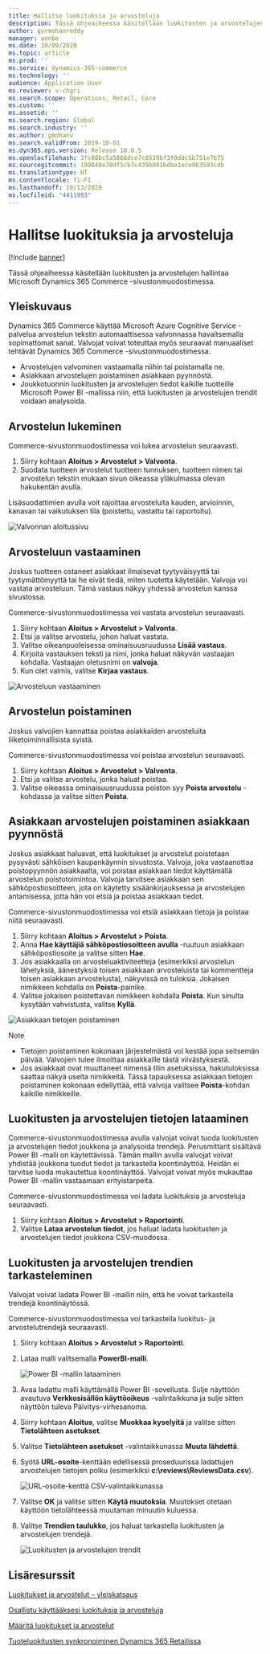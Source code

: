 ```yaml
---
title: Hallitse luokituksia ja arvosteluja
description: Tässä ohjeaiheessa käsitellään luokitusten ja arvostelujen hallintaa Microsoft Dynamics 365 Commerce -sivustonmuodostimessa.
author: gvrmohanreddy
manager: annbe
ms.date: 10/09/2020
ms.topic: article
ms.prod: ''
ms.service: dynamics-365-commerce
ms.technology: ''
audience: Application User
ms.reviewer: v-chgri
ms.search.scope: Operations, Retail, Core
ms.custom: ''
ms.assetid: ''
ms.search.region: Global
ms.search.industry: ''
ms.author: gmohanv
ms.search.validFrom: 2019-10-01
ms.dyn365.ops.version: Release 10.0.5
ms.openlocfilehash: 3fc88bc5a5868dce7c0539bf3f0ddc5b751e7b75
ms.sourcegitcommit: 199848e78df5cb7c439b001bdbe1ece963593cdb
ms.translationtype: HT
ms.contentlocale: fi-FI
ms.lasthandoff: 10/13/2020
ms.locfileid: "4411993"
---
```

# <a name="manage-ratings-and-reviews"></a>Hallitse luokituksia ja arvosteluja

[!include [banner](includes/banner.md)]

Tässä ohjeaiheessa käsitellään luokitusten ja arvostelujen hallintaa Microsoft Dynamics 365 Commerce -sivustonmuodostimessa.

## <a name="overview"></a>Yleiskuvaus

Dynamics 365 Commerce käyttää Microsoft Azure Cognitive Service -palvelua arvostelun tekstin automaattisessa valvonnassa havaitsemalla sopimattomat sanat. Valvojat voivat toteuttaa myös seuraavat manuaaliset tehtävät Dynamics 365 Commerce -sivustonmuodostimessa.

- Arvostelujen valvominen vastaamalla niihin tai poistamalla ne.
- Asiakkaan arvostelujen poistaminen asiakkaan pyynnöstä.
- Joukkotuonnin luokitusten ja arvostelujen tiedot kaikille tuotteille Microsoft Power BI -mallissa niin, että luokitusten ja arvostelujen trendit voidaan analysoida.

## <a name="read-a-review"></a>Arvostelun lukeminen 

Commerce-sivustonmuodostimessa voi lukea arvostelun seuraavasti.

1. Siirry kohtaan **Aloitus \> Arvostelut \> Valvonta**.
1. Suodata tuotteen arvostelut tuotteen tunnuksen, tuotteen nimen tai arvostelun tekstin mukaan sivun oikeassa yläkulmassa olevan hakukentän avulla.

Lisäsuodattimien avulla voit rajoittaa arvosteluita kauden, arvioinnin, kanavan tai vaikutuksen tila (poistettu, vastattu tai raportoitu).

![Valvonnan aloitussivu](media/rnr-moderation-home.png) 

## <a name="respond-to-a-review"></a>Arvosteluun vastaaminen 

Joskus tuotteen ostaneet asiakkaat ilmaisevat tyytyväisyyttä tai tyytymättömyyttä tai he eivät tiedä, miten tuotetta käytetään. Valvoja voi vastata arvosteluun. Tämä vastaus näkyy yhdessä arvostelun kanssa sivustossa. 

Commerce-sivustonmuodostimessa voi vastata arvostelun seuraavasti.

1. Siirry kohtaan **Aloitus \> Arvostelut \> Valvonta**.
1. Etsi ja valitse arvostelu, johon haluat vastata.
1. Valitse oikeanpuoleisessa ominaisuusruudussa **Lisää vastaus**.
1. Kirjoita vastauksen teksti ja nimi, jonka haluat näkyvän vastaajan kohdalla. Vastaajan oletusnimi on **valvoja**.
1. Kun olet valmis, valitse **Kirjaa vastaus**.

![Arvosteluun vastaaminen](media/rnr-moderation-response.png) 

## <a name="take-down-a-review"></a>Arvostelun poistaminen 

Joskus valvojien kannattaa poistaa asiakkaiden arvosteluita liiketoiminnallisista syistä. 

Commerce-sivustonmuodostimessa voi poistaa arvostelun seuraavasti.

1. Siirry kohtaan **Aloitus \> Arvostelut \> Valvonta**.
1. Etsi ja valitse arvostelu, jonka haluat poistaa.
1. Valitse oikeassa ominaisuusruudussa poiston syy **Poista arvostelu** -kohdassa ja valitse sitten **Poista**.
    
## <a name="delete-a-customers-reviews-at-the-customers-request"></a>Asiakkaan arvostelujen poistaminen asiakkaan pyynnöstä 

Joskus asiakkaat haluavat, että luokitukset ja arvostelut poistetaan pysyvästi sähköisen kaupankäynnin sivustosta. Valvoja, joka vastaanottaa poistopyynnön asiakkaalta, voi poistaa asiakkaan tiedot käyttämällä arvostelun poistotoimintoa. Valvoja tarvitsee asiakkaan sen sähköpostiosoitteen, jota on käytetty sisäänkirjauksessa ja arvostelujen antamisessa, jotta hän voi etsiä ja poistaa asiakkaan tiedot. 

Commerce-sivustonmuodostimessa voi etsiä asiakkaan tietoja ja poistaa niitä seuraavasti.

1. Siirry kohtaan **Aloitus \> Arvostelut \> Poista**.
1. Anna **Hae käyttäjiä sähköpostiosoitteen avulla** -ruutuun asiakkaan sähköpostiosoite ja valitse sitten **Hae**.
1. Jos asiakkaalla on arvosteluaktiviteetteja (esimerkiksi arvostelun lähetyksiä, äänestyksiä toisen asiakkaan arvosteluista tai kommentteja toisen asiakkaan arvostelusta), näkyvissä on tuloksia. Jokaisen nimikkeen kohdalla on **Poista**-painike.
1. Valitse jokaisen poistettavan nimikkeen kohdalla **Poista**. Kun sinulta kysytään vahvistusta, valitse **Kyllä**. 
    
![Asiakkaan tietojen poistaminen](media/rnr-moderation-delete-reviews.png) 

> [!NOTE]
> - Tietojen poistaminen kokonaan järjestelmästä voi kestää jopa seitsemän päivää. Valvojien tulee ilmoittaa asiakkaille tästä viivästyksestä.
> - Jos asiakkaat ovat muuttaneet nimensä tilin asetuksissa, hakutuloksissa saattaa näkyä useita nimikkeitä. Tässä tapauksessa asiakkaan tietojen poistaminen kokonaan edellyttää, että valvoja valitsee **Poista**-kohdan kaikille nimikkeille. 

## <a name="download-ratings-and-reviews-data"></a>Luokitusten ja arvostelujen tietojen lataaminen

Commerce-sivustonmuodostimessa avulla valvojat voivat tuoda luokitusten ja arvostelujen tiedot joukkona ja analysoida trendejä. Perusmittarit sisältävä Power BI -malli on käytettävissä. Tämän mallin avulla valvojat voivat yhdistää joukkona tuodut tiedot ja tarkastella koontinäyttöä. Heidän ei tarvitse luoda mukautettua koontinäyttöä. Valvojat voivat myös mukauttaa Power BI -mallin vastaamaan erityistarpeita. 

Commerce-sivustonmuodostimessa voi ladata luokituksia ja arvosteluja seuraavasti.

1. Siirry kohtaan **Aloitus \> Arvostelut \> Raportointi**.
1. Valitse **Lataa arvostelun tiedot**, jos haluat ladata luokitusten ja arvostelujen tiedot joukkona CSV-muodossa.

## <a name="view-ratings-and-reviews-trends"></a>Luokitusten ja arvostelujen trendien tarkasteleminen

Valvojat voivat ladata Power BI -mallin niin, että he voivat tarkastella trendejä koontinäytössä.

Commerce-sivustonmuodostimessa voi tarkastella luokitus- ja arvostelutrendejä seuraavasti.

1. Siirry kohtaan **Aloitus \> Arvostelut \> Raportointi**.
1. Lataa malli valitsemalla **PowerBI-malli**.

    ![Power BI -mallin lataaminen](media/rnr-moderation-reports.png) 

1. Avaa ladattu malli käyttämällä Power BI -sovellusta. Sulje näyttöön avautuva **Verkkosisällön käyttöoikeus** -valintaikkuna ja sulje sitten näyttöön tuleva Päivitys-virhesanoma.
1. Siirry kohtaan **Aloitus**, valitse **Muokkaa kyselyitä** ja valitse sitten **Tietolähteen asetukset**.
1. Valitse **Tietolähteen asetukset** -valintaikkunassa **Muuta lähdettä**.
1. Syötä **URL-osoite**-kenttään edellisessä proseduurissa ladattujen arvostelujen tietojen polku (esimerkiksi **c:\\reviews\\ReviewsData.csv**).

    ![URL-osoite-kenttä CSV-valintaikkunassa](media/rnr-powerbi-datasource-settings.png) 

1. Valitse **OK** ja valitse sitten **Käytä muutoksia**. Muutokset otetaan käyttöön tietolähteessä muutaman minuutin kuluessa.
1. Valitse **Trendien taulukko**, jos haluat tarkastella luokitusten ja arvostelujen trendejä.

    ![Luokitusten ja arvostelujen trendit](media/rnr-powerbi-dashboard-template.png) 
    
## <a name="additional-resources"></a>Lisäresurssit

[Luokitukset ja arvostelut – yleiskatsaus](ratings-reviews-overview.md)

[Osallistu käyttääksesi luokituksia ja arvosteluja](opt-in-ratings-reviews.md)

[Määritä luokitukset ja arvostelut](configure-ratings-reviews.md)

[Tuoteluokitusten synkronoiminen Dynamics 365 Retailissa](sync-product-ratings.md)
